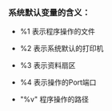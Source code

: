 ### 系统默认变量的含义：

* %1  表示程序操作的文件

* %2  表示系统默认的打印机

* %3  表示资料扇区

* %4  表示操作的Port端口

* "%v" 程序操作的路径

